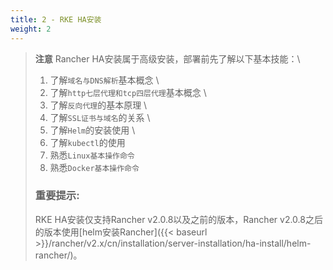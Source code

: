 ```yaml
---
title: 2 - RKE HA安装
weight: 2
---
```


> **注意** Rancher HA安装属于高级安装，部署前先了解以下基本技能：\
> 1. 了解`域名与DNS解析`基本概念 \
> 2. 了解`http七层代理和tcp四层代理`基本概念 \
> 3. 了解`反向代理`的基本原理 \
> 4. 了解`SSL证书与域名`的关系 \
> 5. 了解`Helm`的安装使用 \
> 6. 了解`kubectl`的使用
> 7. 熟悉`Linux基本操作命令`
> 8. 熟悉`Docker基本操作命令`
> 
>### **重要提示:**
>RKE HA安装仅支持Rancher v2.0.8以及之前的版本，Rancher v2.0.8之后的版本使用[helm安装Rancher]({{< baseurl >}}/rancher/v2.x/cn/installation/server-installation/ha-install/helm-rancher/)。
